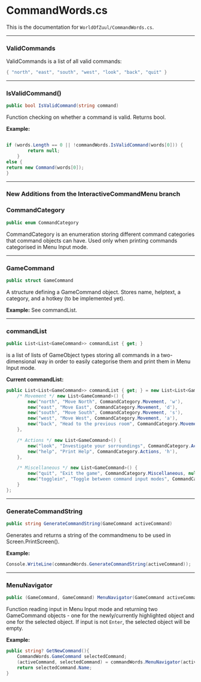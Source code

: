 # CommandWords.cs
This is the documentation for `WorldOfZuul/CommandWords.cs`.

---

### ValidCommands
ValidCommands is a list of all valid commands:
```csharp
{ "north", "east", "south", "west", "look", "back", "quit" }
```

---

### IsValidCommand()

```csharp
public bool IsValidCommand(string command)
```
Function checking on whether a command is valid. Returns bool.

**Example:**
```csharp

if (words.Length == 0 || !commandWords.IsValidCommand(words[0])) {
        return null;
    }
else {
return new Command(words[0]);
}
```
---

### New Additions from the InteractiveCommandMenu branch


### CommandCategory
```csharp
public enum CommandCategory
```

CommandCategory is an enumeration storing different command categories that command objects can have. Used only when printing commands categorised in Menu Input mode.

---

### GameCommand 
```csharp
public struct GameCommand
```
A structure defining a GameCommand object. Stores name, helptext, a category, and a hotkey (to be implemented yet).

**Example:**
See commandList.

---

### commandList
```csharp
public List<List<GameCommand>> commandList { get; }
```
is a list of lists of GameObject types storing all commands in a two-dimensional way in order to easily categorise them and print them in Menu Input mode. 

**Current commandList:**
```csharp
public List<List<GameCommand>> commandList { get; } = new List<List<GameCommand>> { 
    /* Movement */ new List<GameCommand>() {
        new("north", "Move North", CommandCategory.Movement, 'w'),
        new("east", "Move East", CommandCategory.Movement, 'd'),
        new("south", "Move South", CommandCategory.Movement, 's'),
        new("west", "Move West", CommandCategory.Movement, 'a'),
        new("back", "Head to the previous room", CommandCategory.Movement, 'b')
    },

    /* Actions */ new List<GameCommand>() {
        new("look", "Investigate your sorroundings", CommandCategory.Actions, 'l'),
        new("help", "Print Help", CommandCategory.Actions, 'h'),
    },

    /* Miscellaneous */ new List<GameCommand>() {
        new("quit", "Exit the game", CommandCategory.Miscellaneous, null),
        new("togglein", "Toggle between command input modes", CommandCategory.Miscellaneous, null),
    }
};
```

---

### GenerateCommandString
```csharp
public string GenerateCommandString(GameCommand activeCommand)
```
Generates and returns a string of the commandmenu to be used in Screen.PrintScreen().

**Example:**
```csharp
Console.WriteLine(commandWords.GenerateCommandString(activeCommand));
```

---

### MenuNavigator
```csharp
public (GameCommand, GameCommand) MenuNavigator(GameCommand activeCommand)
```
Function reading input in Menu Input mode and returning two GameCommand objects - one for the newly/currently highlighted object and one for the selected object. If input is not `Enter`, the selected object will be empty.

**Example:**
```csharp
public string? GetNewCommand(){
    CommandWords.GameCommand selectedCommand;
    (activeCommand, selectedCommand) = commandWords.MenuNavigator(activeCommand);
    return selectedCommand.Name;
}
```